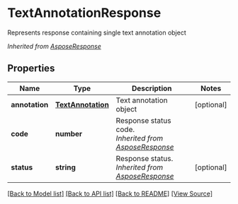 ﻿# TextAnnotationResponse
Represents response containing single text annotation object

*Inherited from [AsposeResponse](AsposeResponse.md)*
## Properties
Name | Type | Description | Notes
------------ | ------------- | ------------- | -------------
**annotation** | [**TextAnnotation**](TextAnnotation.md) | Text annotation object | [optional]
**code** | **number** | Response status code.<br />*Inherited from [AsposeResponse](AsposeResponse.md)* | 
**status** | **string** | Response status.<br />*Inherited from [AsposeResponse](AsposeResponse.md)* | [optional]

[[Back to Model list]](../README.md#documentation-for-models) [[Back to API list]](../README.md#documentation-for-api-endpoints) [[Back to README]](../README.md) [[View Source]](../src/models/textAnnotationResponse.ts)

